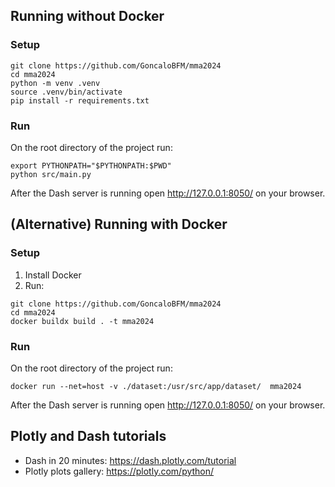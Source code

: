 ## Running without Docker
### Setup
```
git clone https://github.com/GoncaloBFM/mma2024
cd mma2024
python -m venv .venv
source .venv/bin/activate
pip install -r requirements.txt
```

### Run
On the root directory of the project run:
```
export PYTHONPATH="$PYTHONPATH:$PWD"
python src/main.py
```

After the Dash server is running open http://127.0.0.1:8050/ on your browser.

## (Alternative) Running with Docker
### Setup
1) Install Docker
2) Run:
```
git clone https://github.com/GoncaloBFM/mma2024
cd mma2024
docker buildx build . -t mma2024
```

### Run
On the root directory of the project run:
```
docker run --net=host -v ./dataset:/usr/src/app/dataset/  mma2024
```

After the Dash server is running open http://127.0.0.1:8050/ on your browser.

## Plotly and Dash tutorials
- Dash in 20 minutes: https://dash.plotly.com/tutorial
- Plotly plots gallery: https://plotly.com/python/
